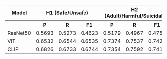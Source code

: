 <table>
    <tr>
        <th>Model</th>
        <th colspan="3">H1 (Safe/Unsafe)</th>
        <th colspan="3">H2 (Adult/Harmful/Suicidal)</th>
    </tr>
    <tr>
        <th></th>
        <th>P</th>
        <th>R</th>
        <th>F1</th>
        <th>P</th>
        <th>R</th>
        <th>F1</th>
    </tr>
    <tr>
        <td>ResNet50</td>
        <td>0.5693</td>
        <td>0.5273</td>
        <td>0.4623</td>
        <td>0.5179</td>
        <td>0.4967</td>
        <td>0.4756</td>
    </tr>
    <tr>
        <td>ViT</td>
        <td>0.6532</td>
        <td>0.6544</td>
        <td>0.6535</td>
        <td>0.7374</td>
        <td>0.7537</td>
        <td>0.7425</td>
    </tr>
    <tr>
        <td>CLIP</td>
        <td>0.6826</td>
        <td>0.6733</td>
        <td>0.6744</td>
        <td>0.7354</td>
        <td>0.7592</td>
        <td>0.7411</td>
    </tr>
</table>

